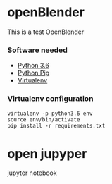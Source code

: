 # openBlender
This is a test OpenBlender

### Software needed

* [Python 3.6](https://www.python.org/downloads/release/python-360/)
* [Python Pip](https://pypi.python.org/pypi/pip)
* [Virtualenv](http://docs.python-guide.org/en/latest/dev/virtualenvs/)

### Virtualenv configuration 
```
virtualenv -p python3.6 env
source env/bin/activate
pip install -r requirements.txt

```

# open jupyper

jupyter notebook 

